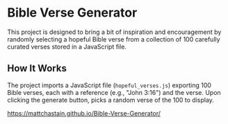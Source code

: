 # Bible Verse Generator

This project is designed to bring a bit of inspiration and encouragement by randomly selecting a hopeful Bible verse from a collection of 100 carefully curated verses stored in a JavaScript file.

## How It Works
The project imports a JavaScript file (`hopeful_verses.js`) exporting 100 Bible verses, each with a reference (e.g., "John 3:16") and the verse. Upon clicking the generate button, picks a random verse of the 100 to display.

https://mattchastain.github.io/Bible-Verse-Generator/